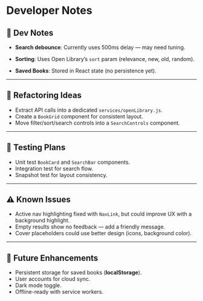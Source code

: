 # Developer Notes

## 🔧 Dev Notes
- **Search debounce**: Currently uses 500ms delay — may need tuning.
- **Sorting**: Uses Open Library’s `sort` param (relevance, new, old, random).

- **Saved Books**: Stored in React state (no persistence yet).

---

## 🧹 Refactoring Ideas
- Extract API calls into a dedicated `services/openLibrary.js`.
- Create a `BookGrid` component for consistent layout.
- Move filter/sort/search controls into a `SearchControls` component.

---

## 🧪 Testing Plans
- Unit test `BookCard` and `SearchBar` components.
- Integration test for search flow.
- Snapshot test for layout consistency.

---

## ⚠️ Known Issues
- Active nav highlighting fixed with `NavLink`, but could improve UX with a background highlight.
- Empty results show no feedback — add a friendly message.
- Cover placeholders could use better design (icons, background color).

---

## 📌 Future Enhancements
- Persistent storage for saved books (**localStorage**).
- User accounts for cloud sync.
- Dark mode toggle.
- Offline-ready with service workers.